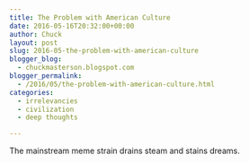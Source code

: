 ```yaml
---
title: The Problem with American Culture
date: 2016-05-16T20:32:00+00:00
author: Chuck
layout: post
slug: 2016-05-the-problem-with-american-culture
blogger_blog:
  - chuckmasterson.blogspot.com
blogger_permalink:
  - /2016/05/the-problem-with-american-culture.html
categories:
  - irrelevancies
  - civilization
  - deep thoughts

---
```


The mainstream meme strain drains steam and stains dreams.

